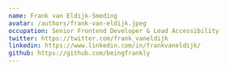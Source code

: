 ```yaml
---
name: Frank van Eldijk-Smeding
avatar: /authors/frank-van-eldijk.jpeg
occupation: Senior Frontend Developer & Lead Accessibility
twitter: https://twitter.com/frank_vaneldijk
linkedin: https://www.linkedin.com/in/frankvaneldijk/
github: https://github.com/beingfrankly
---
```


